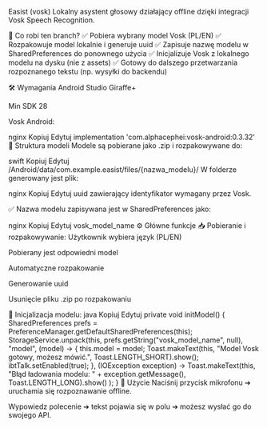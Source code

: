 
Easist (vosk)
Lokalny asystent głosowy działający offline dzięki integracji Vosk Speech Recognition.

🚀 Co robi ten branch?
✅ Pobiera wybrany model Vosk (PL/EN)
✅ Rozpakowuje model lokalnie i generuje uuid
✅ Zapisuje nazwę modelu w SharedPreferences do ponownego użycia
✅ Inicjalizuje Vosk z lokalnego modelu na dysku (nie z assets)
✅ Gotowy do dalszego przetwarzania rozpoznanego tekstu (np. wysyłki do backendu)

🛠️ Wymagania
Android Studio Giraffe+

Min SDK 28

Vosk Android:

nginx
Kopiuj
Edytuj
implementation 'com.alphacephei:vosk-android:0.3.32'
📂 Struktura modeli
Modele są pobierane jako .zip i rozpakowywane do:

swift
Kopiuj
Edytuj
/Android/data/com.example.easist/files/{nazwa_modelu}/
W folderze generowany jest plik:

nginx
Kopiuj
Edytuj
uuid
zawierający identyfikator wymagany przez Vosk.

✅ Nazwa modelu zapisywana jest w SharedPreferences jako:

nginx
Kopiuj
Edytuj
vosk_model_name
⚙️ Główne funkcje
📥 Pobieranie i rozpakowywanie:
Użytkownik wybiera język (PL/EN)

Pobierany jest odpowiedni model

Automatyczne rozpakowanie

Generowanie uuid

Usunięcie pliku .zip po rozpakowaniu

🚦 Inicjalizacja modelu:
java
Kopiuj
Edytuj
private void initModel() {
    SharedPreferences prefs = PreferenceManager.getDefaultSharedPreferences(this);
    StorageService.unpack(this, prefs.getString("vosk_model_name", null), "model",
        (model) -> {
            this.model = model;
            Toast.makeText(this, "Model Vosk gotowy, możesz mówić.", Toast.LENGTH_SHORT).show();
            ibtTalk.setEnabled(true);
        },
        (IOException exception) -> Toast.makeText(this, "Błąd ładowania modelu: " + exception.getMessage(), Toast.LENGTH_LONG).show()
    );
}
🎤 Użycie
Naciśnij przycisk mikrofonu ➔ uruchamia się rozpoznawanie offline.

Wypowiedz polecenie ➔ tekst pojawia się w polu ➔ możesz wysłać go do swojego API.
